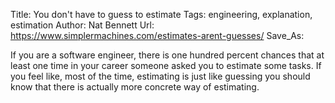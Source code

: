 Title: You don't have to guess to estimate
Tags: engineering, explanation, estimation
Author: Nat Bennett
Url: https://www.simplermachines.com/estimates-arent-guesses/
Save_As:

If you are a software engineer, there is one hundred percent chances that at least one time in your career someone asked you to estimate some tasks.
If you feel like, most of the time, estimating is just like guessing you should know that there is actually more concrete way of estimating.
